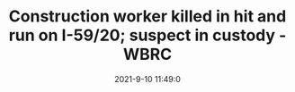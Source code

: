 ---
"title": "Construction worker killed in hit and run on I-59/20; suspect in custody - WBRC"
"date": "2021-9-10 11:49:0"
"feed_name": "GOOGLENEWSCONSTRUCTION"
"feed_website": "https://news.google.com/search?q=construction%2Bincident&hl=en-US&gl=US&ceid=US:en"
"feed_rss": "https://news.google.com/rss/search?q=construction%2Bincident&hl=en-US&gl=US&ceid=US:en"
"link": "https://www.wbrc.com/2021/09/10/construction-worker-killed-hit-run-i-5920/"
"file": "_posts/2021-1-1-9769b9bc2483b7b4bbce3ffc428e3fb7c620fbf8.md"
"accident": "1"
"drilling": "0"
"dead": "1"
"injured": "0"
---